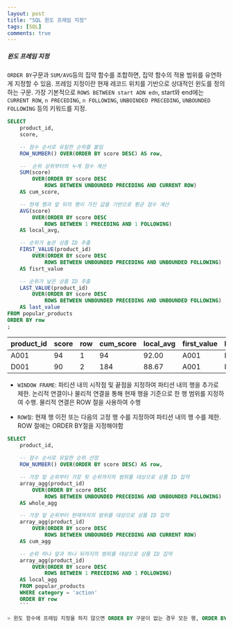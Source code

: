 ```yaml
---
layout: post
title: "SQL 윈도 프레임 지정"
tags: [SQL]
comments: true
---
```


##### 윈도 프레임 지정
`ORDER BY`구문과 `SUM/AVG`등의 집약 함수를 조합하면, 집약 함수의 적용 범위를 유연하게 지정할 수 있음. 프레임 지정이란 현재 레코드 위치를 기반으로 상대적인 윈도를 정의하는 구문. 가장 기본적으로 `ROWS BETWEEN start ADN edn`, start와 end에는 `CURRENT ROW`, `n PRECEDING`, `n FOLLOWING`, `UNBOINDED PRECEDING`, `UNBOUNDED FOLLOWING` 등의 키워드를 지정. 

```sql
SELECT
    product_id,
    score,

    -- 점수 순서로 유일한 순위를 붙임
    ROW_NUMBER() OVER(ORDER BY score DESC) AS row,

    --  순위 상위부터의 누계 점수 계산
    SUM(score)
        OVER(ORDER BY score DESC
            ROWS BETWEEN UNBOUNDED PRECEDING AND CURRENT ROW)
    AS cum_score,

    -- 현재 행과 앞 뒤의 행이 가진 값을 기반으로 평균 점수 계산
    AVG(score)
        OVER(ORDER BY score DESC
            ROWS BETWEEN 1 PRECEDING AND 1 FOLLOWING)
    AS local_avg,

    -- 순위가 높은 상품 ID 추출
    FIRST_VALUE(product_id)
        OVER(ORDER BY score DESC
            ROWS BETWEEN UNBOUNDED PRECEDING AND UNBOUNDED FOLLOWING)
    AS fisrt_value

    -- 순위가 낲은 상품 ID 추출
    LAST_VALUE(product_id)
        OVER(ORDER BY score DESC
            ROWS BETWEEN UNBOUNDED PRECEDING AND UNBOUNDED FOLLOWING)
    AS last_value
FROM popular_products
ORDER BY row
;
```

| product_id | score | row | cum_score | local_avg | first_value | last_value |
|------------|-------|-----|-----------|-----------|-------------|------------|
| A001       | 94    | 1   | 94        | 92.00     | A001        | D004       |
| D001       | 90    | 2   | 184       | 88.67     | A001        | D004       |


- `WINDOW FRAME`: 파티션 내의 시작점 및 끝점을 지정하여 파티션 내의 행을 추가로 제한. 논리적 연결이나 물리적 연결을 통해 현재 행을 기준으로 한 행 범위를 지정하여 수행. 물리적 연결은 ROW 절을 사용하여 수행

- `ROW절`: 현재 행 이전 또는 다음의 고정 행 수를 지정하여 파티션 내의 행 수를 제한. ROW 절에는 ORDER BY절을 지정해야함  


```sql
SELECT
    product_id,
   
    -- 점수 순서로 유일한 순위 선정
    ROW_NUMBER() OVER(ORDER BY score DESC) AS row,

    -- 가장 앞 순위부터 가장 뒷 순위까지의 범위를 대상으로 상품 ID 집약
    array_agg(product_id)
        OVER(ORDER BY score DESC
            ROWS BETWEEN UNBOUNDED PRECEDING AND UNBOUNDED FOLLOWING)
    AS whole_agg

    -- 가장 앞 순위부터 현재까지의 범위를 대상으로 상품 ID 집약
    array_agg(product_id)
        OVER(ORDER BY score DESC
            ROWS BETWEEN UNBOUNDED PRECEDING AND CURRENT ROW)
    AS cum_agg

    -- 순위 하나 앞과 하나 뒤까지의 범위를 대상으로 샹품 ID 집약
    array_agg(product_id)
        OVER(ORDER BY score DESC
            ROWS BETWEEN 1 PRECEDING AND 1 FOLLOWING)
    AS local_agg 
    FROM popular_products
    WHERE category = 'action'
    ORDER BY row
    ```

> 윈도 함수에 프레임 지정을 하지 않으면 ORDER BY 구문이 없는 경우 모든 행, ORDER BY 구문이 있는 경우 **첫 행에서 현재 행**까지가 디폴트 프레임으로 지정
